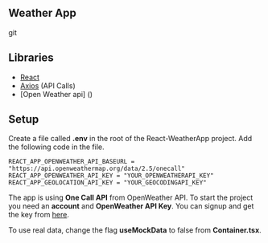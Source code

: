 ## Weather App

git

## Libraries

- [React](https://github.com/facebook/react)
- [Axios](https://github.com/axios/axios) (API Calls)
- [Open Weather api] ()

## Setup

Create a file called **.env** in the root of the React-WeatherApp project. Add the following code in the file.

```
REACT_APP_OPENWEATHER_API_BASEURL = "https://api.openweathermap.org/data/2.5/onecall"
REACT_APP_OPENWEATHER_API_KEY = "YOUR_OPENWEATHERAPI_KEY"
REACT_APP_GEOLOCATION_API_KEY = "YOUR_GEOCODINGAPI_KEY"
```

The app is using **One Call API** from OpenWeather API. To start the project you need an **account** and **OpenWeather API Key**. You can signup and get the key from [here](https://openweathermap.org/api).

To use real data, change the flag **useMockData** to false from **Container.tsx**.
